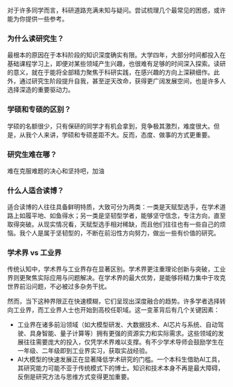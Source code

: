 对于许多同学而言，科研道路充满未知与疑问。尝试梳理几个最常见的困惑，或许能为你提供一些参考。

### 为什么读研究生？

最根本的原因在于本科阶段的知识深度确实有限。大学四年，大部分时间都投入在基础课程学习上，即便对某些领域产生兴趣，也很难有足够的时间深入探索。读研的意义，就在于能将全部精力聚焦于科研实践，在感兴趣的方向上深耕细作。此外，通过研究生阶段提升自我，甚至逆天改命，获得更广阔发展空间，也是许多人选择深造的重要驱动力。

### 学硕和专硕的区别？

学硕的名额很少，只有保研的同学才有机会拿到，竞争极其激烈，难度很大。但是，从我个人来讲，学硕和专硕差距不大。反而，态度、做事的方式更重要。

### 研究生难在哪？

难在克服难题的决心和坚持吧，加油

### 什么人适合读博？

适合读博的人往往具备鲜明特质，大致可分为两类：一类是天赋型选手，在学术道路上如履平地、如鱼得水；另一类是坚韧型学者，能够坚守信念，专注方向，直至取得突破。从现实情况看，天赋型选手相对稀缺，而且他们往往也有一些自己的烦恼。我个人是属于坚韧型的，不断在前沿性方向努力，做出一些有价值的研究。

### 学术界 vs 工业界
传统认知中，学术界与工业界存在显著区别。学术界更注重理论创新与突破，工业界则更聚焦实际应用与问题解决。在学术界的最大优势，是能够将精力集中于攻克世界前沿问题，不必被过多杂务干扰。

然而，当下这种界限正在快速模糊，它们呈现出深度融合的趋势。许多学者选择转向工业界，而工业界人士也开始到高校任职域。这一变革背后有几个关键因素：

- 工业界在诸多前沿领域（如大模型研发、大数据技术、AI芯片与系统、自动驾驶、具身智能、量子计算等）拥有更强的资源实力和实际需求。这些领域的发展往往需要庞大的投入，仅凭学术界难以支撑。有不少学术导师会鼓励学生在一年级、二年级即到工业界实习，获取实战经验。
- AI大模型的快速发展正在显著降低学术研究的门槛。一个本科生借助AI工具，其研究能力可能不亚于传统模式下的博士。知识和技术本身不再是最大障碍，反倒是研究方法与思维方式变得更加重要。
